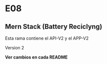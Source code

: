 # E08
## Mern Stack (Battery Reciclyng)

Esta rama contiene el API-V2 y el APP-V2

Version 2

**Ver  cambios en cada README**
